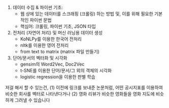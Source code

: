 1. 데이터 수집 & 파이썬 기초: 
	- 웹 상에 있는 데이터를 스크래핑 (크롤링) 하는 방법 및, 이를 위해 필요한 기본적인 파이썬 문법 
	- 핵심어: 크롤링, 파이썬 기초, JSON 타입
2. 전처리 (자연어 처리) 및 머신 러닝용 데이터 생성
	- KoNLPy를 이용한 한국어 전처리
	- nltk를 이용한 영어 전처리
	- from text to matrix (matrix 파일 만들기)
3. 단어/문서의 벡터화 및 시각화
	- gensim의 Word2Vec, Doc2Vec
	- t-SNE를 이용한 단어/문서/그 외의 객체의 시각화
	- logistic regression을 이용한 판별 학습


저걸 해서 할 수 있는건, (1) 이전에 링크를 보내준 논문처럼, 어떤 공시지표를 이용하여 비슷한 회사를 벡터로 나타낸다거나 (2) 영화 리뷰가 비슷한 영화들을 영화 지도에 비슷하게 그려낼 수 있습니다	
